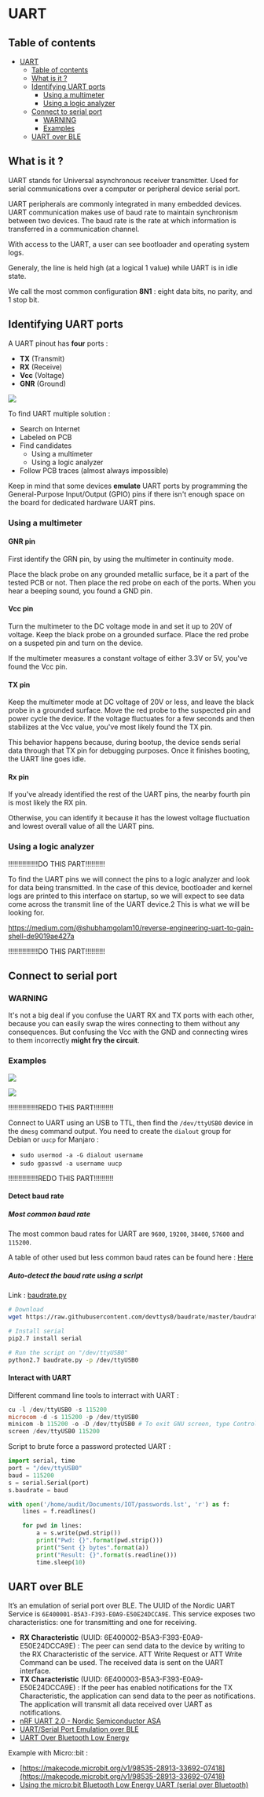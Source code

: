 # UART
## Table of contents

* [UART](#uart)
    * [Table of contents](#table-of-contents)
  * [What is it ?](#what-is-it)
  * [Identifying UART ports](#identifying-uart-ports)
    * [Using a multimeter](#using-a-multimeter)
    * [Using a logic analyzer](#using-a-logic-analyzer)
  * [Connect to serial port](#connect-to-serial-port)
    * [WARNING](#warning)
    * [Examples](#examples)
  * [UART over BLE](#uart-over-ble)

## What is it ?

UART stands for Universal asynchronous receiver transmitter. Used for serial communications over a computer or peripheral device serial port.

UART peripherals are commonly integrated in many embedded devices. UART communication makes use of baud rate to maintain synchronism between two devices. The baud rate is the rate at which information is transferred in a communication channel. 

With access to the UART, a user can see bootloader and operating system logs.

Generaly, the line is held high (at a logical 1 value) while UART is in idle state.

We call the most common configuration **8N1** : eight data bits, no parity, and 1 stop bit.

## Identifying UART ports

A UART pinout has **four** ports : 
* **TX** (Transmit)
* **RX** (Receive)
* **Vcc** (Voltage)
* **GNR** (Ground)

![](https://re-ws.pl/wp-content/uploads/2017/09/pinout.jpg)

To find UART multiple solution :
* Search on Internet
* Labeled on PCB
* Find candidates
	* Using a multimeter
	* Using a logic analyzer
* Follow PCB traces (almost always impossible)

Keep in mind that some devices **emulate** UART ports by programming the General-Purpose Input/Output (GPIO) pins if there isn't enough space on the board for dedicated hardware UART pins.

### Using a multimeter
#### GNR pin
First identify the GRN pin, by using the multimeter in continuity mode. 

Place the black probe on any grounded metallic surface, be it a part of the tested PCB or not. Then place the red probe on each of the ports. When you hear a beeping sound, you found a GND pin.

#### Vcc pin
Turn the multimeter to the DC voltage mode in and set it up to 20V of voltage. Keep the black probe on a grounded surface. Place the red probe on a suspeted pin and turn on the device.

If the multimeter measures a constant voltage of either 3.3V or 5V, you've found the Vcc pin.

#### TX pin
Keep the multimeter mode at DC voltage of 20V or less, and leave the black probe in a grounded surface. Move the red probe to the suspected pin and power cycle the device. If the voltage fluctuates for a few seconds and then stabilizes at the Vcc value, you've most likely found the TX pin.

This behavior happens because, during bootup, the device sends serial data through that TX pin for debugging purposes. Once it finishes booting, the UART line goes idle.

#### Rx pin
If you've already identified the rest of the UART pins, the nearby fourth pin is most likely the RX pin.

Otherwise, you can identify it because it has the lowest voltage fluctuation and lowest overall value of all the UART pins.

### Using a logic analyzer

!!!!!!!!!!!!!!!DO THIS PART!!!!!!!!!!

To find the UART pins we will connect the pins to a logic analyzer and look for data being transmitted. In the case of this device, bootloader and kernel logs are printed to this interface on startup, so we will expect to see data come across the transmit line of the UART device.2 This is what we will be looking for.

https://medium.com/@shubhamgolam10/reverse-engineering-uart-to-gain-shell-de9019ae427a


!!!!!!!!!!!!!!!DO THIS PART!!!!!!!!!!

## Connect to serial port
### WARNING
It's not a big deal if you confuse the UART RX and TX ports with each other, because you can easily swap the wires connecting to them without any consequences. But confusing the Vcc with the GND and connecting wires to them incorrectly **might fry the circuit**.

### Examples
![](http://remotexy.com/img/help/help-esp8266-firmware-update-usbuart.png)

![](https://vanhunteradams.com/Protocols/UART/uart_hardware.png)

!!!!!!!!!!!!!!!REDO THIS PART!!!!!!!!!!

Connect to UART using an USB to TTL, then find the `/dev/ttyUSB0` device in the `dmesg` command output. You need to create the `dialout` group for Debian or `uucp` for Manjaro :

* `sudo usermod -a -G dialout username`
* `sudo gpasswd -a username uucp`

!!!!!!!!!!!!!!!REDO THIS PART!!!!!!!!!!

#### Detect baud rate
##### Most common baud rate
The most common baud rates for UART are `9600`, `19200`, `38400`, `57600` and `115200`.

A table of other used but less common baud rates can be found here :  [Here](https://lucidar.me/en/serialib/most-used-baud-rates-table/)

##### Auto-detect the baud rate using a script
Link : [baudrate.py](https://github.com/devttys0/baudrate/blob/master/baudrate.py)
```bash
# Download
wget https://raw.githubusercontent.com/devttys0/baudrate/master/baudrate.py

# Install serial
pip2.7 install serial

# Run the script on "/dev/ttyUSB0"
python2.7 baudrate.py -p /dev/ttyUSB0
```

#### Interact with UART
Different command line tools to interract with UART :
```powershell
cu -l /dev/ttyUSB0 -s 115200
microcom -d -s 115200 -p /dev/ttyUSB0
minicom -b 115200 -o -D /dev/ttyUSB0 # To exit GNU screen, type Control-A k
screen /dev/ttyUSB0 115200
```

Script to brute force a password protected UART :
```python
import serial, time
port = "/dev/ttyUSB0"
baud = 115200
s = serial.Serial(port)
s.baudrate = baud

with open('/home/audit/Documents/IOT/passwords.lst', 'r') as f:
    lines = f.readlines()

    for pwd in lines:
        a = s.write(pwd.strip())
        print("Pwd: {}".format(pwd.strip()))
        print("Sent {} bytes".format(a))
        print("Result: {}".format(s.readline()))
        time.sleep(10)
```

## UART over BLE

It’s an emulation of serial port over BLE. The UUID of the Nordic UART Service is `6E400001-B5A3-F393-E0A9-E50E24DCCA9E`. This service exposes two characteristics: one for transmitting and one for receiving.

* **RX Characteristic** (UUID: 6E400002-B5A3-F393-E0A9-E50E24DCCA9E) : The peer can send data to the device by writing to the RX Characteristic of the service. ATT Write Request or ATT Write Command can be used. The received data is sent on the UART interface.
* **TX Characteristic** (UUID: 6E400003-B5A3-F393-E0A9-E50E24DCCA9E) : If the peer has enabled notifications for the TX Characteristic, the application can send data to the peer as notifications. The application will transmit all data received over UART as notifications.
* [nRF UART 2.0 - Nordic Semiconductor ASA](https://play.google.com/store/apps/details?id=com.nordicsemi.nrfUARTv2)
* [UART/Serial Port Emulation over BLE](https://infocenter.nordicsemi.com/index.jsp?topic=%2Fcom.nordic.infocenter.sdk5.v14.0.0%2Fble_sdk_app_nus_eval.html)
* [UART Over Bluetooth Low Energy](https://thejeshgn.com/2016/10/01/uart-over-bluetooth-low-energy/)

Example with Micro::bit :

* [https://makecode.microbit.org/v1/98535-28913-33692-07418](https://makecode.microbit.org/v1/98535-28913-33692-07418)
* [Using the micro:bit Bluetooth Low Energy UART (serial over Bluetooth)](https://support.microbit.org/support/solutions/articles/19000062330-using-the-micro-bit-bluetooth-low-energy-uart-serial-over-bluetooth-)
